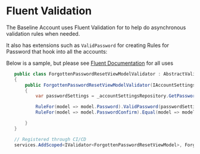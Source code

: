 # Fluent Validation

The Baseline Account uses Fluent Validation for to help do asynchronous validation rules when needed.

It also has extensions such as `ValidPassword` for creating Rules for Password that hook into all the accounts:

Below is a sample, but please see [Fluent Documentation](https://docs.fluentvalidation.net/en/latest/) for all uses
```csharp
   public class ForgottenPasswordResetViewModelValidator : AbstractValidator<ForgottenPasswordResetViewModel>
   {
       public ForgottenPasswordResetViewModelValidator(IAccountSettingsRepository _accountSettingsRepository)
       {
           var passwordSettings = _accountSettingsRepository.GetPasswordPolicy();

           RuleFor(model => model.Password).ValidPassword(passwordSettings);
           RuleFor(model => model.PasswordConfirm).Equal(model => model.Password);

       }
   }

   // Registered through CI/CD
   services.AddScoped<IValidator<ForgottenPasswordResetViewModel>, ForgottenPasswordResetViewModelValidator>()
```